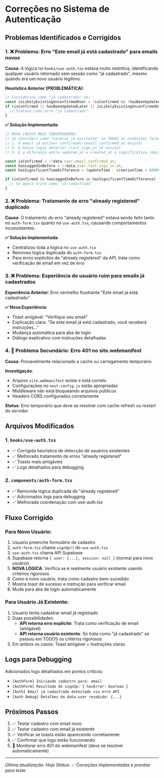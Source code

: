 # Correções no Sistema de Autenticação

## Problemas Identificados e Corrigidos

### 1. ❌ Problema: Erro "Este email já está cadastrado" para emails novos

**Causa**: A lógica no `hooks/use-auth.tsx` estava muito restritiva, identificando qualquer usuário retornado sem sessão como "já cadastrado", mesmo quando era um novo usuário legítimo.

**Heurística Anterior (PROBLEMÁTICA)**:
```typescript
// Considerava como "já cadastrado" se:
const isLikelyExistingUnconfirmedUser = !isConfirmed && !hasBeenUpdatedLater;
if (isConfirmed || hasBeenUpdatedLater || isLikelyExistingUnconfirmedUser) {
  // Tratava como erro "já cadastrado"
}
```

**✅ Solução Implementada**:
```typescript
// NOVA LÓGICA MAIS CONSERVADORA:
// Só considera como "usuário já existente" se TODAS as condições forem verdadeiras:
// 1. O email já estiver confirmado (email_confirmed_at existe)
// 2. E houve login anterior (last_sign_in_at existe)  
// 3. E a diferença entre updated_at e created_at é significativa (mais de 1 minuto)

const isConfirmed = !!data.user.email_confirmed_at;
const hasLoggedInBefore = !!data.user.last_sign_in_at;
const hasSignificantTimeDifference = (updateTime - creationTime > 60000); // 1 minuto

if (isConfirmed && hasLoggedInBefore && hasSignificantTimeDifference) {
  // Só agora trata como "já cadastrado"
}
```

### 2. ❌ Problema: Tratamento de erro "already registered" duplicado

**Causa**: O tratamento do erro "already registered" estava sendo feito tanto no `auth-form.tsx` quanto no `use-auth.tsx`, causando comportamentos inconsistentes.

**✅ Solução Implementada**:
- Centralizou toda a lógica no `use-auth.tsx`
- Removeu lógica duplicada do `auth-form.tsx`
- Para erros explícitos de "already registered" da API, trata como verificação de email em vez de erro

### 3. ❌ Problema: Experiência do usuário ruim para emails já cadastrados

**Experiência Anterior**: Erro vermelho frustrante "Este email já está cadastrado"

**✅ Nova Experiência**:
- Toast amigável: "Verifique seu email"
- Explicação clara: "Se este email já está cadastrado, você receberá instruções..."
- Mudança automática para aba de login
- Diálogo explicativo com instruções detalhadas

### 4. 🔧 Problema Secundário: Erro 401 no site.webmanifest

**Causa**: Provavelmente relacionado a cache ou carregamento temporário

**Investigação**: 
- Arquivo `site.webmanifest` existe e está correto
- Configurações no `next.config.js` estão apropriadas
- Middleware não está bloqueando arquivos públicos
- Headers CORS configurados corretamente

**Status**: Erro temporário que deve se resolver com cache refresh ou restart do servidor

## Arquivos Modificados

### 1. `hooks/use-auth.tsx`
- ✅ Corrigida heurística de detecção de usuários existentes
- ✅ Melhorado tratamento de erros "already registered"
- ✅ Toasts mais amigáveis
- ✅ Logs detalhados para debugging

### 2. `components/auth-form.tsx`
- ✅ Removida lógica duplicada de "already registered"
- ✅ Adicionados logs para debugging
- ✅ Melhorada coordenação com use-auth.tsx

## Fluxo Corrigido

### Para Novo Usuário:
1. Usuario preenche formulário de cadastro
2. `auth-form.tsx` chama `signUp()` do `use-auth.tsx`
3. `use-auth.tsx` chama API Supabase
4. Supabase retorna `{ user: {...}, session: null }` (normal para novo usuário)
5. **NOVA LÓGICA**: Verifica se é realmente usuário existente usando critérios rigorosos
6. Como é novo usuário, trata como cadastro bem-sucedido
7. Mostra toast de sucesso e instrução para verificar email
8. Muda para aba de login automaticamente

### Para Usuário Já Existente:
1. Usuario tenta cadastrar email já registrado
2. Duas possibilidades:
   - **API retorna erro explícito**: Trata como verificação de email (amigável)
   - **API retorna usuário existente**: Só trata como "já cadastrado" se passou em TODOS os critérios rigorosos
3. Em ambos os casos: Toast amigável + Instruções claras

## Logs para Debugging

Adicionados logs detalhados em pontos críticos:
- `[AuthForm] Iniciando cadastro para: email`
- `[AuthForm] Resultado do signUp: { hasError: boolean }`
- `[Auth] Email já cadastrado detectado via erro API`
- `[Auth Debug] Detalhes do data.user recebido: {...}`

## Próximos Passos

1. ✅ Testar cadastro com email novo
2. ✅ Testar cadastro com email já existente
3. ✅ Verificar se toasts estão aparecendo corretamente
4. ✅ Confirmar que logs estão funcionando
5. 🔄 Monitorar erro 401 do webmanifest (deve se resolver automaticamente)

---

*Última atualização: Hoje*
*Status: ✅ Correções implementadas e prontas para teste* 